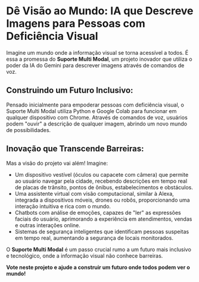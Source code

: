 # Dê Visão ao Mundo: IA que Descreve Imagens para Pessoas com Deficiência Visual

Imagine um mundo onde a informação visual se torna acessível a todos. É essa a promessa do **Suporte Multi Modal**, um projeto inovador que utiliza o poder da IA do Gemini para descrever imagens através de comandos de voz.

## Construindo um Futuro Inclusivo:

Pensado inicialmente para empoderar pessoas com deficiência visual, o Suporte Multi Modal utiliza Python e Google Colab para funcionar em qualquer dispositivo com Chrome. Através de comandos de voz, usuários podem "ouvir" a descrição de qualquer imagem, abrindo um novo mundo de possibilidades.

## Inovação que Transcende Barreiras:

Mas a visão do projeto vai além! Imagine:

- Um dispositivo vestível (óculos ou capacete com câmera) que permite ao usuário navegar pela cidade, recebendo descrições em tempo real de placas de trânsito, pontos de ônibus, estabelecimentos e obstáculos.
- Uma assistente virtual com visão computacional, similar à Alexa, integrada a dispositivos móveis, drones ou robôs, proporcionando uma interação intuitiva e rica com o mundo.
- Chatbots com análise de emoções, capazes de "ler" as expressões faciais do usuário, aprimorando a experiência em atendimentos, vendas e outras interações online.
- Sistemas de segurança inteligentes que identificam pessoas suspeitas em tempo real, aumentando a segurança de locais monitorados.

O **Suporte Multi Modal** é um passo crucial rumo a um futuro mais inclusivo e tecnológico, onde a informação visual não conhece barreiras.

**Vote neste projeto e ajude a construir um futuro onde todos podem ver o mundo!**
